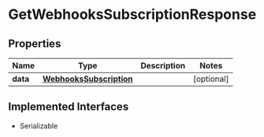 

# GetWebhooksSubscriptionResponse


## Properties

| Name | Type | Description | Notes |
|------------ | ------------- | ------------- | -------------|
|**data** | [**WebhooksSubscription**](WebhooksSubscription.md) |  |  [optional] |


## Implemented Interfaces

* Serializable


